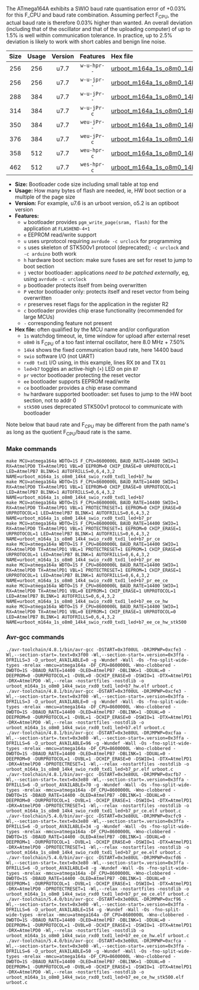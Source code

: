 The ATmega164A exhibits a SWIO baud rate quantisation error of +0.03% for this F_CPU and baud rate combination. Assuming perfect F<sub>CPU</sub>, the actual baud rate is therefore 0.03% higher than wanted. An overall deviation (including that of the oscillator and that of the uploading computer) of up to 1.5% is well within communication tolerance. In practice, up to 2.5% deviation is likely to work with short cables and benign line noise.

|Size|Usage|Version|Features|Hex file|
|:-:|:-:|:-:|:-:|:--|
|256|256|u7.7|`w-u-hpr--`|[urboot_m164a_1s_o8m0_14k4_swio_rxd0_txd1_led+b7_hw.hex](https://raw.githubusercontent.com/stefanrueger/urboot.hex/main/mcus/atmega164a/watchdog_1_s/internal_oscillator_o%2B7.50%25/%2B8m000000_hz/%2B%2B14k4_baud/uart0_rxd0_txd1/led%2Bb7/urboot_m164a_1s_o8m0_14k4_swio_rxd0_txd1_led%2Bb7_hw.hex)|
|256|256|u7.7|`w-u-jpr--`|[urboot_m164a_1s_o8m0_14k4_swio_rxd0_txd1_led+b7.hex](https://raw.githubusercontent.com/stefanrueger/urboot.hex/main/mcus/atmega164a/watchdog_1_s/internal_oscillator_o%2B7.50%25/%2B8m000000_hz/%2B%2B14k4_baud/uart0_rxd0_txd1/led%2Bb7/urboot_m164a_1s_o8m0_14k4_swio_rxd0_txd1_led%2Bb7.hex)|
|288|384|u7.7|`w-u-jPr--`|[urboot_m164a_1s_o8m0_14k4_swio_rxd0_txd1_led+b7_pr.hex](https://raw.githubusercontent.com/stefanrueger/urboot.hex/main/mcus/atmega164a/watchdog_1_s/internal_oscillator_o%2B7.50%25/%2B8m000000_hz/%2B%2B14k4_baud/uart0_rxd0_txd1/led%2Bb7/urboot_m164a_1s_o8m0_14k4_swio_rxd0_txd1_led%2Bb7_pr.hex)|
|314|384|u7.7|`w-u-jPr-c`|[urboot_m164a_1s_o8m0_14k4_swio_rxd0_txd1_led+b7_pr_ce.hex](https://raw.githubusercontent.com/stefanrueger/urboot.hex/main/mcus/atmega164a/watchdog_1_s/internal_oscillator_o%2B7.50%25/%2B8m000000_hz/%2B%2B14k4_baud/uart0_rxd0_txd1/led%2Bb7/urboot_m164a_1s_o8m0_14k4_swio_rxd0_txd1_led%2Bb7_pr_ce.hex)|
|350|384|u7.7|`weu-jPr--`|[urboot_m164a_1s_o8m0_14k4_swio_rxd0_txd1_led+b7_pr_ee.hex](https://raw.githubusercontent.com/stefanrueger/urboot.hex/main/mcus/atmega164a/watchdog_1_s/internal_oscillator_o%2B7.50%25/%2B8m000000_hz/%2B%2B14k4_baud/uart0_rxd0_txd1/led%2Bb7/urboot_m164a_1s_o8m0_14k4_swio_rxd0_txd1_led%2Bb7_pr_ee.hex)|
|376|384|u7.7|`weu-jPr-c`|[urboot_m164a_1s_o8m0_14k4_swio_rxd0_txd1_led+b7_pr_ee_ce.hex](https://raw.githubusercontent.com/stefanrueger/urboot.hex/main/mcus/atmega164a/watchdog_1_s/internal_oscillator_o%2B7.50%25/%2B8m000000_hz/%2B%2B14k4_baud/uart0_rxd0_txd1/led%2Bb7/urboot_m164a_1s_o8m0_14k4_swio_rxd0_txd1_led%2Bb7_pr_ee_ce.hex)|
|358|512|u7.7|`weu-hpr-c`|[urboot_m164a_1s_o8m0_14k4_swio_rxd0_txd1_led+b7_ee_ce_hw.hex](https://raw.githubusercontent.com/stefanrueger/urboot.hex/main/mcus/atmega164a/watchdog_1_s/internal_oscillator_o%2B7.50%25/%2B8m000000_hz/%2B%2B14k4_baud/uart0_rxd0_txd1/led%2Bb7/urboot_m164a_1s_o8m0_14k4_swio_rxd0_txd1_led%2Bb7_ee_ce_hw.hex)|
|462|512|u7.7|`wes-hpr-c`|[urboot_m164a_1s_o8m0_14k4_swio_rxd0_txd1_led+b7_ee_ce_hw_stk500.hex](https://raw.githubusercontent.com/stefanrueger/urboot.hex/main/mcus/atmega164a/watchdog_1_s/internal_oscillator_o%2B7.50%25/%2B8m000000_hz/%2B%2B14k4_baud/uart0_rxd0_txd1/led%2Bb7/urboot_m164a_1s_o8m0_14k4_swio_rxd0_txd1_led%2Bb7_ee_ce_hw_stk500.hex)|

- **Size:** Bootloader code size including small table at top end
- **Usage:** How many bytes of flash are needed, ie, HW boot section or a multiple of the page size
- **Version:** For example, u7.6 is an urboot version, o5.2 is an optiboot version
- **Features:**
  + `w` bootloader provides `pgm_write_page(sram, flash)` for the application at `FLASHEND-4+1`
  + `e` EEPROM read/write support
  + `u` uses urprotocol requiring `avrdude -c urclock` for programming
  + `s` uses skeleton of STK500v1 protocol (deprecated); `-c urclock` and `-c arduino` both work
  + `h` hardware boot section: make sure fuses are set for reset to jump to boot section
  + `j` vector bootloader: applications *need to be patched externally*, eg, using `avrdude -c urclock`
  + `p` bootloader protects itself from being overwritten
  + `P` vector bootloader only: protects itself and reset vector from being overwritten
  + `r` preserves reset flags for the application in the register R2
  + `c` bootloader provides chip erase functionality (recommended for large MCUs)
  + `-` corresponding feature not present
- **Hex file:** often qualified by the MCU name and/or configuration
  + `1s` watchdog timeout, ie, time window for upload after external reset
  + `o8m0` is F<sub>CPU</sub> of a too fast internal oscillator, here 8.0 MHz + 7.50%
  + `14k4` shows the fixed communication baud rate, here 14400 baud
  + `swio` software I/O (not UART)
  + `rxd0 txd1` I/O using, in this example, lines RX `D0` and TX `D1`
  + `led+b7` toggles an active-high (`+`) LED on pin `B7`
  + `pr` vector bootloader protecting the reset vector
  + `ee` bootloader supports EEPROM read/write
  + `ce` bootloader provides a chip erase command
  + `hw` hardware supported bootloader: set fuses to jump to the HW boot section, not to addr 0
  + `stk500` uses deprecated STK500v1 protocol to communicate with bootloader


Note below that baud rate and F<sub>CPU</sub> may be different from the path name's as long as the quotient F<sub>CPU</sub>/baud rate is the same.

### Make commands
```
make MCU=atmega164a WDTO=1S F_CPU=8600000L BAUD_RATE=14400 SWIO=1 RX=AtmelPD0 TX=AtmelPD1 VBL=0 EEPROM=0 CHIP_ERASE=0 URPROTOCOL=1 LED=AtmelPB7 BLINK=1 AUTOFRILLS=0,6,4,3,2 NAME=urboot_m164a_1s_o8m0_14k4_swio_rxd0_txd1_led+b7_hw
make MCU=atmega164a WDTO=1S F_CPU=8600000L BAUD_RATE=14400 SWIO=1 RX=AtmelPD0 TX=AtmelPD1 VBL=1 EEPROM=0 CHIP_ERASE=0 URPROTOCOL=1 LED=AtmelPB7 BLINK=1 AUTOFRILLS=0,6,4,3,2 NAME=urboot_m164a_1s_o8m0_14k4_swio_rxd0_txd1_led+b7
make MCU=atmega164a WDTO=1S F_CPU=8600000L BAUD_RATE=14400 SWIO=1 RX=AtmelPD0 TX=AtmelPD1 VBL=1 PROTECTRESET=1 EEPROM=0 CHIP_ERASE=0 URPROTOCOL=1 LED=AtmelPB7 BLINK=1 AUTOFRILLS=0,6,4,3,2 NAME=urboot_m164a_1s_o8m0_14k4_swio_rxd0_txd1_led+b7_pr
make MCU=atmega164a WDTO=1S F_CPU=8600000L BAUD_RATE=14400 SWIO=1 RX=AtmelPD0 TX=AtmelPD1 VBL=1 PROTECTRESET=1 EEPROM=0 CHIP_ERASE=1 URPROTOCOL=1 LED=AtmelPB7 BLINK=1 AUTOFRILLS=0,6,4,3,2 NAME=urboot_m164a_1s_o8m0_14k4_swio_rxd0_txd1_led+b7_pr_ce
make MCU=atmega164a WDTO=1S F_CPU=8600000L BAUD_RATE=14400 SWIO=1 RX=AtmelPD0 TX=AtmelPD1 VBL=1 PROTECTRESET=1 EEPROM=1 CHIP_ERASE=0 URPROTOCOL=1 LED=AtmelPB7 BLINK=1 AUTOFRILLS=0,6,4,3,2 NAME=urboot_m164a_1s_o8m0_14k4_swio_rxd0_txd1_led+b7_pr_ee
make MCU=atmega164a WDTO=1S F_CPU=8600000L BAUD_RATE=14400 SWIO=1 RX=AtmelPD0 TX=AtmelPD1 VBL=1 PROTECTRESET=1 EEPROM=1 CHIP_ERASE=1 URPROTOCOL=1 LED=AtmelPB7 BLINK=1 AUTOFRILLS=0,6,4,3,2 NAME=urboot_m164a_1s_o8m0_14k4_swio_rxd0_txd1_led+b7_pr_ee_ce
make MCU=atmega164a WDTO=1S F_CPU=8600000L BAUD_RATE=14400 SWIO=1 RX=AtmelPD0 TX=AtmelPD1 VBL=0 EEPROM=1 CHIP_ERASE=1 URPROTOCOL=1 LED=AtmelPB7 BLINK=1 AUTOFRILLS=0,6,4,3,2 NAME=urboot_m164a_1s_o8m0_14k4_swio_rxd0_txd1_led+b7_ee_ce_hw
make MCU=atmega164a WDTO=1S F_CPU=8600000L BAUD_RATE=14400 SWIO=1 RX=AtmelPD0 TX=AtmelPD1 VBL=0 EEPROM=1 CHIP_ERASE=1 URPROTOCOL=0 LED=AtmelPB7 BLINK=1 AUTOFRILLS=0,6,4,3,2 NAME=urboot_m164a_1s_o8m0_14k4_swio_rxd0_txd1_led+b7_ee_ce_hw_stk500
```

### Avr-gcc commands
```
./avr-toolchain/4.8.1/bin/avr-gcc -DSTART=0x3f00UL -DRJMPWP=0xcfe3 -Wl,--section-start=.text=0x3f00 -Wl,--section-start=.version=0x3ffa -DFRILLS=3 -D_urboot_AVAILABLE=0 -g -Wundef -Wall -Os -fno-split-wide-types -mrelax -mmcu=atmega164a -DF_CPU=8600000L -Wno-clobbered -DWDTO=1S -DBAUD_RATE=14400 -DLED=AtmelPB7 -DBLINK=1 -DDUAL=0 -DEEPROM=0 -DURPROTOCOL=1 -DVBL=0 -DCHIP_ERASE=0 -DSWIO=1 -DTX=AtmelPD1 -DRX=AtmelPD0 -Wl,--relax -nostartfiles -nostdlib -o urboot_m164a_1s_o8m0_14k4_swio_rxd0_txd1_led+b7_hw.elf urboot.c
./avr-toolchain/4.8.1/bin/avr-gcc -DSTART=0x3f00UL -DRJMPWP=0xcfe3 -Wl,--section-start=.text=0x3f00 -Wl,--section-start=.version=0x3ffa -DFRILLS=3 -D_urboot_AVAILABLE=0 -g -Wundef -Wall -Os -fno-split-wide-types -mrelax -mmcu=atmega164a -DF_CPU=8600000L -Wno-clobbered -DWDTO=1S -DBAUD_RATE=14400 -DLED=AtmelPB7 -DBLINK=1 -DDUAL=0 -DEEPROM=0 -DURPROTOCOL=1 -DVBL=1 -DCHIP_ERASE=0 -DSWIO=1 -DTX=AtmelPD1 -DRX=AtmelPD0 -Wl,--relax -nostartfiles -nostdlib -o urboot_m164a_1s_o8m0_14k4_swio_rxd0_txd1_led+b7.elf urboot.c
./avr-toolchain/4.8.1/bin/avr-gcc -DSTART=0x3e80UL -DRJMPWP=0xcfaa -Wl,--section-start=.text=0x3e80 -Wl,--section-start=.version=0x3ffa -DFRILLS=6 -D_urboot_AVAILABLE=96 -g -Wundef -Wall -Os -fno-split-wide-types -mrelax -mmcu=atmega164a -DF_CPU=8600000L -Wno-clobbered -DWDTO=1S -DBAUD_RATE=14400 -DLED=AtmelPB7 -DBLINK=1 -DDUAL=0 -DEEPROM=0 -DURPROTOCOL=1 -DVBL=1 -DCHIP_ERASE=0 -DSWIO=1 -DTX=AtmelPD1 -DRX=AtmelPD0 -DPROTECTRESET=1 -Wl,--relax -nostartfiles -nostdlib -o urboot_m164a_1s_o8m0_14k4_swio_rxd0_txd1_led+b7_pr.elf urboot.c
./avr-toolchain/4.8.1/bin/avr-gcc -DSTART=0x3e80UL -DRJMPWP=0xcfb7 -Wl,--section-start=.text=0x3e80 -Wl,--section-start=.version=0x3ffa -DFRILLS=6 -D_urboot_AVAILABLE=70 -g -Wundef -Wall -Os -fno-split-wide-types -mrelax -mmcu=atmega164a -DF_CPU=8600000L -Wno-clobbered -DWDTO=1S -DBAUD_RATE=14400 -DLED=AtmelPB7 -DBLINK=1 -DDUAL=0 -DEEPROM=0 -DURPROTOCOL=1 -DVBL=1 -DCHIP_ERASE=1 -DSWIO=1 -DTX=AtmelPD1 -DRX=AtmelPD0 -DPROTECTRESET=1 -Wl,--relax -nostartfiles -nostdlib -o urboot_m164a_1s_o8m0_14k4_swio_rxd0_txd1_led+b7_pr_ce.elf urboot.c
./avr-toolchain/5.4.0/bin/avr-gcc -DSTART=0x3e80UL -DRJMPWP=0xcfc9 -Wl,--section-start=.text=0x3e80 -Wl,--section-start=.version=0x3ffa -DFRILLS=6 -D_urboot_AVAILABLE=34 -g -Wundef -Wall -Os -fno-split-wide-types -mrelax -mmcu=atmega164a -DF_CPU=8600000L -Wno-clobbered -DWDTO=1S -DBAUD_RATE=14400 -DLED=AtmelPB7 -DBLINK=1 -DDUAL=0 -DEEPROM=1 -DURPROTOCOL=1 -DVBL=1 -DCHIP_ERASE=0 -DSWIO=1 -DTX=AtmelPD1 -DRX=AtmelPD0 -DPROTECTRESET=1 -Wl,--relax -nostartfiles -nostdlib -o urboot_m164a_1s_o8m0_14k4_swio_rxd0_txd1_led+b7_pr_ee.elf urboot.c
./avr-toolchain/5.4.0/bin/avr-gcc -DSTART=0x3e80UL -DRJMPWP=0xcfd6 -Wl,--section-start=.text=0x3e80 -Wl,--section-start=.version=0x3ffa -DFRILLS=6 -D_urboot_AVAILABLE=8 -g -Wundef -Wall -Os -fno-split-wide-types -mrelax -mmcu=atmega164a -DF_CPU=8600000L -Wno-clobbered -DWDTO=1S -DBAUD_RATE=14400 -DLED=AtmelPB7 -DBLINK=1 -DDUAL=0 -DEEPROM=1 -DURPROTOCOL=1 -DVBL=1 -DCHIP_ERASE=1 -DSWIO=1 -DTX=AtmelPD1 -DRX=AtmelPD0 -DPROTECTRESET=1 -Wl,--relax -nostartfiles -nostdlib -o urboot_m164a_1s_o8m0_14k4_swio_rxd0_txd1_led+b7_pr_ee_ce.elf urboot.c
./avr-toolchain/5.4.0/bin/avr-gcc -DSTART=0x3e00UL -DRJMPWP=0xcf96 -Wl,--section-start=.text=0x3e00 -Wl,--section-start=.version=0x3ffa -DFRILLS=6 -D_urboot_AVAILABLE=154 -g -Wundef -Wall -Os -fno-split-wide-types -mrelax -mmcu=atmega164a -DF_CPU=8600000L -Wno-clobbered -DWDTO=1S -DBAUD_RATE=14400 -DLED=AtmelPB7 -DBLINK=1 -DDUAL=0 -DEEPROM=1 -DURPROTOCOL=1 -DVBL=0 -DCHIP_ERASE=1 -DSWIO=1 -DTX=AtmelPD1 -DRX=AtmelPD0 -Wl,--relax -nostartfiles -nostdlib -o urboot_m164a_1s_o8m0_14k4_swio_rxd0_txd1_led+b7_ee_ce_hw.elf urboot.c
./avr-toolchain/5.4.0/bin/avr-gcc -DSTART=0x3e00UL -DRJMPWP=0xcfca -Wl,--section-start=.text=0x3e00 -Wl,--section-start=.version=0x3ffa -DFRILLS=6 -D_urboot_AVAILABLE=50 -g -Wundef -Wall -Os -fno-split-wide-types -mrelax -mmcu=atmega164a -DF_CPU=8600000L -Wno-clobbered -DWDTO=1S -DBAUD_RATE=14400 -DLED=AtmelPB7 -DBLINK=1 -DDUAL=0 -DEEPROM=1 -DURPROTOCOL=0 -DVBL=0 -DCHIP_ERASE=1 -DSWIO=1 -DTX=AtmelPD1 -DRX=AtmelPD0 -Wl,--relax -nostartfiles -nostdlib -o urboot_m164a_1s_o8m0_14k4_swio_rxd0_txd1_led+b7_ee_ce_hw_stk500.elf urboot.c
```

